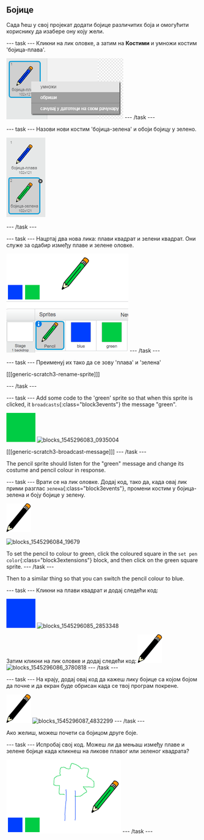 ## Бојице

Сада ћеш у свој пројекат додати бојице различитих боја и омогућити кориснику да изабере ону коју жели.

\--- task \--- Кликни на лик оловке, а затим на **Костими** и умножи костим 'бојица-плава'.

![снимак екрана](images/paint-blue-duplicate.png) \--- /task \---

\--- task \--- Назови нови костим 'бојица-зелена' и обоји бојицу у зелено.

![снимак екрана](images/paint-pencil-green.png)

\--- /task \---

\--- task \--- Нацртај два нова лика: плави квадрат и зелени квадрат. Они служе за одабир између плаве и зелене оловке.

![снимак екрана](images/paint-selectors.png) \--- /task \---

\--- task \--- Преименуј их тако да се зову 'плава' и 'зелена'

[[[generic-scratch3-rename-sprite]]]

\--- /task \---

\--- task \--- Add some code to the 'green' sprite so that when this sprite is clicked, it `broadcasts`{:class="block3events"} the message "green".

![зелени квадрат](images/green_square.png) ![blocks_1545296083_0935004](images/blocks_1545296083_0935004.png)

[[[generic-scratch3-broadcast-message]]] \--- /task \---

The pencil sprite should listen for the "green" message and change its costume and pencil colour in response.

\--- task \--- Врати се на лик оловке. Додај код, тако да, када овај лик прими разглас `зелена`{:class="block3events"}, промени костим у бојица-зелена и боју бојице у зелену.

![оловка](images/pencil.png)

![blocks_1545296084_19679](images/blocks_1545296084_19679.png)

To set the pencil to colour to green, click the coloured square in the `set pen color`{:class="block3extensions"} block, and then click on the green square sprite. \--- /task \---

Then to a similar thing so that you can switch the pencil colour to blue.

\--- task \--- Кликни на плави квадрат и додај следећи код:

![blue_square](images/blue_square.png) ![blocks_1545296085_2853348](images/blocks_1545296085_2853348.png)

Затим кликни на лик оловке и додај следећи код: ![pencil](images/pencil.png) ![blocks_1545296086_3780818](images/blocks_1545296086_3780818.png) \--- /task \---

\--- task \--- На крају, додај овај код да кажеш лику бојице са којом бојом да почне и да екран буде обрисан када се твој програм покрене.

![оловка](images/pencil.png) ![blocks_1545296087_4832299](images/blocks_1545296087_4832299.png) \--- /task \---

Ако желиш, можеш почети са бојицом друге боје.

\--- task \--- Испробај свој код. Можеш ли да мењаш између плаве и зелене бојице када кликнеш на ликове плавог или зеленог квадрата?

![снимак екрана](images/paint-pens-test.png) \--- /task \---